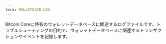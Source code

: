 ```yaml
---
term: WALLETS/DB.LOG
---
```


Bitcoin Coreに特有のウォレットデータベースに関連するログファイルです。トラブルシューティングの目的で、ウォレットデータベースに関連するトランザクションやイベントを記録します。